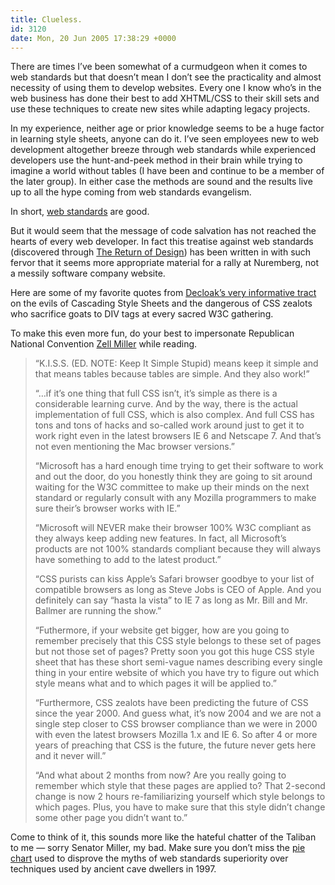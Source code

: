 ```yaml
---
title: Clueless.
id: 3120
date: Mon, 20 Jun 2005 17:38:29 +0000
---
```


There are times I’ve been somewhat of a curmudgeon when it comes to web standards but that doesn’t mean I don’t see the practicality and almost necessity of using them to develop websites. Every one I know who’s in the web business has done their best to add <span class="caps">XHTML/CSS</span> to their skill sets and use these techniques to create new sites while adapting legacy projects.  

In my experience, neither age or prior knowledge seems to be a huge factor in learning style sheets, anyone can do it. I’ve seen employees new to web development altogether breeze through web standards while experienced developers use the hunt-and-peek method in their brain while trying to imagine a world without tables (I have been and continue to be a member of the later group). In either case the methods are sound and the results live up to all the hype coming from web standards evangelism.  

In short, [web standards](http://www.webstandards.org/about/) are good.  

But it would seem that the message of code salvation has not reached the hearts of every web developer. In fact this treatise against web standards (discovered through [The Return of Design](http://www.returnofdesign.com/50/are-you-an-extremist-css-fanatic.html)) has been written in with such fervor that it seems more appropriate material for a rally at Nuremberg, not a messily software company website.  

Here are some of my favorite quotes from [Decloak’s very informative tract](http://www.decloak.com/Dev/CSSTables/CSS_Tables_01.aspx) on the evils of Cascading Style Sheets and the dangerous of <span class="caps">CSS</span> zealots who sacrifice goats to <span class="caps">DIV</span> tags at every sacred <span class="caps">W3C</span> gathering.  

To make this even more fun, do your best to impersonate Republican National Convention [Zell Miller](http://www.buzzflash.com/analysis/04/09/ana04017.html) while reading.

> “<span class="caps">K.I.S.S.</span> (<span class="caps">ED. NOTE:</span> Keep It Simple Stupid) means keep it simple and that means tables because tables are simple. And they also work!”  
> 
> “…if it’s one thing that full <span class="caps">CSS</span> isn’t, it’s simple as there is a considerable learning curve. And by the way, there is the actual implementation of full <span class="caps">CSS</span>, which is also complex. And full <span class="caps">CSS</span> has tons and tons of hacks and so-called work around just to get it to work right even in the latest browsers IE 6 and Netscape 7. And that’s not even mentioning the Mac browser versions.”  
> 
> “Microsoft has a hard enough time trying to get their software to work and out the door, do you honestly think they are going to sit around waiting for the <span class="caps">W3C</span> committee to make up their minds on the next standard or regularly consult with any Mozilla programmers to make sure their’s browser works with IE.”  
> 
> “Microsoft will NEVER make their browser 100% <span class="caps">W3C</span> compliant as they always keep adding new features. In fact, all Microsoft’s products are not 100% standards compliant because they will always have something to add to the latest product.”
> 
> “<span class="caps">CSS</span> purists can kiss Apple’s Safari browser goodbye to your list of compatible browsers as long as Steve Jobs is <span class="caps">CEO</span> of Apple. And you definitely can say “hasta la vista” to IE 7 as long as Mr. Bill and Mr. Ballmer are running the show.”  
> 
> “Futhermore, if your website get bigger, how are you going to remember precisely that this <span class="caps">CSS</span> style belongs to these set of pages but not those set of pages? Pretty soon you got this huge <span class="caps">CSS</span> style sheet that has these short semi-vague names describing every single thing in your entire website of which you have try to figure out which style means what and to which pages it will be applied to.”  
> 
> “Furthermore, <span class="caps">CSS</span> zealots have been predicting the future of <span class="caps">CSS</span> since the year 2000. And guess what, it’s now 2004 and we are not a single step closer to <span class="caps">CSS</span> browser compliance than we were in 2000 with even the latest browsers Mozilla 1.x and IE 6. So after 4 or more years of preaching that <span class="caps">CSS</span> is the future, the future never gets here and it never will.”  
> 
> “And what about 2 months from now? Are you really going to remember which style that these pages are applied to? That 2-second change is now 2 hours re-familiarizing yourself which style belongs to which pages. Plus, you have to make sure that this style didn’t change some other page you didn’t want to.”

Come to think of it, this sounds more like the hateful chatter of the Taliban to me — sorry Senator Miller, my bad. Make sure you don’t miss the [pie chart](http://www.decloak.com/Dev/CSSTables/CSS_Tables_02.aspx) used to disprove the myths of web standards superiority over techniques used by ancient cave dwellers in 1997.






